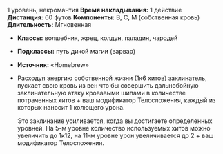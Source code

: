 1 уровень, некромантия
**Время накладывания:** 1 действие
**Дистанция:** 60 футов
**Компоненты:** В, С, М (собственная кровь)
**Длительность:** Мгновенная
- **Классы:** волшебник, жрец, колдун, паладин, чародей
- **Подклассы:** путь дикой магии (варвар)
- **Источник:** «Homebrew»
- Расходуя энергию собственной жизни (1к6 хитов) заклинатель, пускает свою кровь из вен что бы совершить дальнобойную заклинательную атаку кровавыми шипами в количестве потраченных хитов + ваш модификатор Телосложения, каждый из которых наносит 1 колющего урона.  
      
    
    Это заклинание усиливается, когда вы достигаете определенных уровней. На 5-м уровне количество используемых хитов можно увеличить до 1к12, на 11-м уровне урон увеличивается до 2 + ваш модификатор Телосложения.